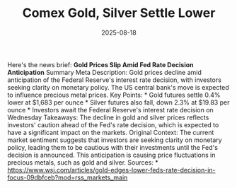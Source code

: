 ﻿---
title: Comex Gold, Silver Settle Lower
date: '2025-08-18'
category: Markets
summary: ''
slug: comex gold silver settle lower
source_urls:
- https://www.wsj.com/articles/gold-edges-lower-feds-rate-decision-in-focus-09dbfceb?mod=rss_markets_main
seo:
  title: Comex Gold, Silver Settle Lower | Hash n Hedge
  description: ''
  keywords:
  - news
  - markets
  - brief
---

Here's the news brief:  **Gold Prices Slip Amid Fed Rate Decision Anticipation**  Summary Meta Description: Gold prices decline amid anticipation of the Federal Reserve's interest rate decision, with investors seeking clarity on monetary policy. The US central bank's move is expected to influence precious metal prices.  Key Points:  * Gold futures settle 0.4% lower at $1,683 per ounce * Silver futures also fall, down 2.3% at $19.83 per ounce * Investors await the Federal Reserve's interest rate decision on Wednesday  Takeaways: The decline in gold and silver prices reflects investors' caution ahead of the Fed's rate decision, which is expected to have a significant impact on the markets.  Original Context: The current market sentiment suggests that investors are seeking clarity on monetary policy, leading them to be cautious with their investments until the Fed's decision is announced. This anticipation is causing price fluctuations in precious metals, such as gold and silver.  Sources: * https://www.wsj.com/articles/gold-edges-lower-feds-rate-decision-in-focus-09dbfceb?mod=rss_markets_main 
